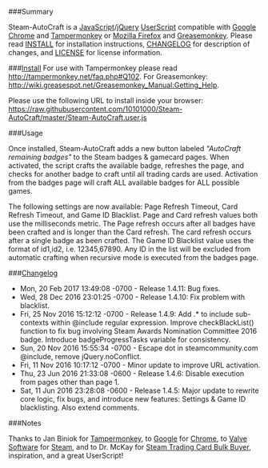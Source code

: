 ###Summary

Steam-AutoCraft is a [JavaScript](https://en.wikipedia.org/wiki/JavaScript)/[jQuery](https://jquery.com/) [UserScript](https://github.com/OpenUserJs/OpenUserJS.org/wiki/Userscript-Beginners-HOWTO) compatible with [Google Chrome](http://www.google.com/chrome/) and [Tampermonkey](https://tampermonkey.net/) or [Mozilla Firefox](https://www.mozilla.org/en-US/firefox/desktop/) and [Greasemonkey](https://addons.mozilla.org/en-US/firefox/addon/greasemonkey/). Please read [INSTALL](https://github.com/10101000/Steam-AutoCraft/blob/master/INSTALL) for installation instructions, [CHANGELOG](https://github.com/10101000/Steam-AutoCraft/blob/master/CHANGELOG) for description of changes, and [LICENSE](https://github.com/10101000/Steam-AutoCraft/blob/master/LICENSE) for license information.

###[Install](https://github.com/10101000/Steam-AutoCraft/blob/master/INSTALL)
For use with Tampermonkey please read http://tampermonkey.net/faq.php#Q102. For Greasemonkey: http://wiki.greasespot.net/Greasemonkey_Manual:Getting_Help.

Please use the following URL to install inside your browser: https://raw.githubusercontent.com/10101000/Steam-AutoCraft/master/Steam-AutoCraft.user.js

###Usage

Once installed, Steam-AutoCraft adds a new button labeled *"AutoCraft remaining badges"* to the Steam badges & gamecard pages. When activated, the script crafts the available badge, refreshes the page, and checks for another badge to craft until all trading cards are used. Activation from the badges page will craft ALL available badges for ALL possible games.

The following settings are now available: Page Refresh Timeout, Card Refresh Timeout, and Game ID Blacklist. Page and Card refresh values both use the milliseconds metric. The Page refresh occurs after all badges have been crafted and is longer than the Card refresh. The card refresh occurs after a single badge as been crafted. The Game ID Blacklist value uses the format of id1,id2, i.e. 12345,67890. Any ID in the list will be excluded from automatic crafting when recursive mode is executed from the badges page.

###[Changelog](https://github.com/10101000/Steam-AutoCraft/blob/master/CHANGELOG)
* Mon, 20 Feb 2017 13:49:08 -0700 - Release 1.4.11: Bug fixes.
* Wed, 28 Dec 2016 23:01:25 -0700 - Release 1.4.10: Fix problem with blacklist.
* Fri, 25 Nov 2016 15:12:12 -0700 - Release 1.4.9: Add .* to include sub-contexts within @include regular expression. Improve checkBlackList() function to fix bug involving Steam Awards Nomination Committee 2016 badge. Introduce badgeProgressTasks variable for consistency.
* Sun, 20 Nov 2016 15:55:34 -0700 - Escape dot in steamcommunity.com @include, remove jQuery.noConflict.
* Fri, 11 Nov 2016 10:17:12 -0700 - Minor update to improve URL activation.
* Thu, 23 Jun 2016 21:33:08 -0600 - Release 1.4.6: Disable execution from pages other than page 1.
* Sat, 11 Jun 2016 23:28:08 -0600 - Release 1.4.5: Major update to rewrite core logic, fix bugs, and introduce new features: Settings & Game ID blacklisting. Also extend comments.




###Notes

Thanks to Jan Biniok for [Tampermonkey](https://tampermonkey.net/), to [Google](https://www.google.com/) for [Chrome](http://www.google.com/chrome/), to [Valve Software](http://www.valvesoftware.com/) for [Steam](http://store.steampowered.com/), and to Dr. McKay for [Steam Trading Card Bulk Buyer](https://bitbucket.org/Doctor_McKay/steam-trading-card-bulk-buyer), inspiration, and a great UserScript!
